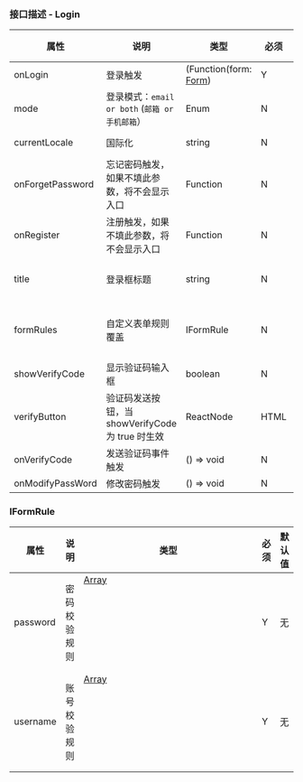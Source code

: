 ### 接口描述 - Login

| 属性             | 说明                                            | 类型                                                                 | 必须 | 默认值           |
| ---------------- | ----------------------------------------------- | -------------------------------------------------------------------- | ---- | ---------------- |
| onLogin          | 登录触发                                        | (Function(form: [Form](https://ant.design/components/form-cn/#Form)) | Y    | 无               |
| mode             | 登录模式：`email or both` (`邮箱 or 手机邮箱`） | Enum                                                                 | N    | both             |
| currentLocale    | 国际化                                          | string                                                               | N    | zh-CN            |
| onForgetPassword | 忘记密码触发，如果不填此参数，将不会显示入口    | Function                                                             | N    | -                |
| onRegister       | 注册触发，如果不填此参数，将不会显示入口        | Function                                                             | N    | -                |
| title            | 登录框标题                                      | string                                                               | N    | '账户登录' |
| formRules        | 自定义表单规则覆盖                              | IFormRule                                                            | N    | 统一的默认规则   |
| showVerifyCode | 显示验证码输入框 | boolean | N    | false |
| verifyButton | 验证码发送按钮，当 showVerifyCode 为 true 时生效 | ReactNode | HTML | N    | button |
| onVerifyCode | 发送验证码事件触发 | () => void  | N    | - |
| onModifyPassWord | 修改密码触发 | () => void  | N    | - |


### IFormRule
| 属性     | 说明         | 类型                                                                                         | 必须 | 默认值 |
| -------- | ------------ | -------------------------------------------------------------------------------------------- | ---- | ------ |
| password | 密码校验规则 | [Array<object>](https://ant.design/components/form-cn/#%E6%A0%A1%E9%AA%8C%E8%A7%84%E5%88%99) | Y    | 无     |
| username | 账号校验规则 | [Array<object>](https://ant.design/components/form-cn/#%E6%A0%A1%E9%AA%8C%E8%A7%84%E5%88%99) | Y    | 无     |